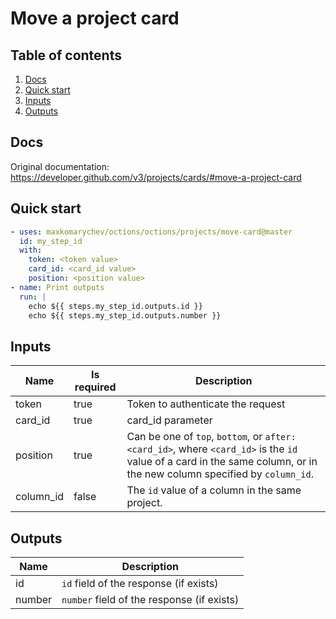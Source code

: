 # Move a project card

## Table of contents

1. [Docs](#docs)
1. [Quick start](#quick-start)
1. [Inputs](#inputs)
1. [Outputs](#outputs)

<a name="quick-start" ></a>
## Docs

Original documentation: https://developer.github.com/v3/projects/cards/#move-a-project-card




<a name="quick start" ></a>
## Quick start

```yaml
- uses: maxkomarychev/octions/octions/projects/move-card@master
  id: my_step_id
  with:
    token: <token value>
    card_id: <card_id value>
    position: <position value>
- name: Print outputs
  run: |
    echo ${{ steps.my_step_id.outputs.id }}
    echo ${{ steps.my_step_id.outputs.number }}
```


<a name="inputs" ></a>
## Inputs

| Name | Is required | Description |
|---|---|---|
|token|true|Token to authenticate the request
|card_id|true|card_id parameter
|position|true|Can be one of `top`, `bottom`, or `after:<card_id>`, where `<card_id>` is the `id` value of a card in the same column, or in the new column specified by `column_id`.
|column_id|false|The `id` value of a column in the same project.

<a name="outputs" ></a>
## Outputs

| Name | Description |
|---|---|
|id|`id` field of the response (if exists)|
|number|`number` field of the response (if exists)|

